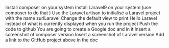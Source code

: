 Install composer on your system
Install Laravel9 on your system (use composer to do that )
Use the Laravel artisan to initialisé a Laravel project with the name zuriLaravel
Change the default view to print Hello Laravel instead of what is currently displayed when you run the project
Push the code to github
You are going to create a Google doc and in it
Insert a screenshot of composer version
Insert a screenshot of Laravel version
Add a link to the GitHub project above in the doc
